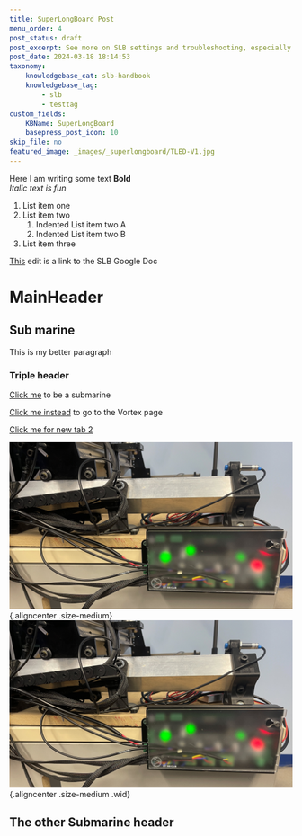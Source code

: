 ```yaml
---
title: SuperLongBoard Post
menu_order: 4
post_status: draft
post_excerpt: See more on SLB settings and troubleshooting, especially useful on DIY CNC setups to better understand how to configure your SLB for your machine.
post_date: 2024-03-18 18:14:53
taxonomy:
    knowledgebase_cat: slb-handbook
    knowledgebase_tag:
        - slb
        - testtag
custom_fields:
    KBName: SuperLongBoard
    basepress_post_icon: 10
skip_file: no
featured_image: _images/_superlongboard/TLED-V1.jpg
---
```


Here I am writing some text **Bold**  
*Italic text is fun*
1. List item one
2. List item two
    1. Indented List item two A
    2. Indented List item two B
1. List item three

[This](https://docs.google.com/document/d/1Kb5IhFmbdT8EaNg6l5NoGX0OBhlvkBw1tVVKJ9E_a78/) edit is a link to the SLB Google Doc

# MainHeader
## Sub marine

This is my better paragraph

### Triple header
[Click me](#Sub-marine) to be a submarine

[Click me instead](/superlongboard/slb-troubleshooting-test.md) to go to the Vortex page

<a href="https://docs.google.com/document/d/1Kb5IhFmbdT8EaNg6l5NoGX0OBhlvkBw1tVVKJ9E_a78/edit" target="_blank" rel="noopener">Click me for new tab 2</a>

![Alt text](/_images/_superlongboard/LB2SLB_p48.jpg "Caption"){.aligncenter .size-medium}
![Alt text](/_images/_superlongboard/LB2SLB_p48.jpg "Caption"){.aligncenter .size-medium .wid}

<h2>The other Submarine header</h2>
